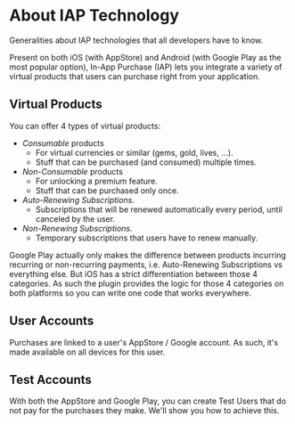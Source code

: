 # About IAP Technology

Generalities about IAP technologies that all developers have to know.

Present on both iOS (with AppStore) and Android (with Google Play as the most popular option), In-App Purchase \(IAP\) lets you integrate a variety of virtual products that users can purchase right from your application.

## Virtual Products

You can offer 4 types of virtual products:

* _Consumable_ products
  * For virtual currencies or similar \(gems, gold, lives, ...\).
  * Stuff that can be purchased \(and consumed\) multiple times.
* _Non-Consumable_ products
  * For unlocking a premium feature.
  * Stuff that can be purchased only once.
* _Auto-Renewing Subscriptions._
  * Subscriptions that will be renewed automatically every period, until canceled by the user.
* _Non-Renewing Subscriptions._
  * Temporary subscriptions that users have to renew manually.

Google Play actually only makes the difference between products incurring recurring or non-recurring payments, i.e. Auto-Renewing Subscriptions vs everything else. But iOS has a strict differentiation between those 4 categories. As such the plugin provides the logic for those 4 categories on both platforms so you can write one code that works everywhere.

## User Accounts

Purchases are linked to a user's AppStore / Google account. As such, it's made available on all devices for this user.

## Test Accounts

With both the AppStore and Google Play, you can create Test Users that do not pay for the purchases they make. We'll show you how to achieve this.


